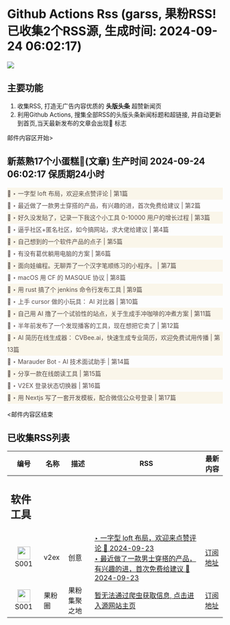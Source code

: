 # Github Actions Rss (garss, 果粉RSS! 已收集2个RSS源, 生成时间: 2024-09-24 06:02:17)

![](https://cdn.jsdelivr.net/gh/xinkeji/garss/_media/ga-rss.png)



## 主要功能
1. 收集RSS, 打造无广告内容优质的 **头版头条** 超赞新闻页
2. 利用Github Actions, 搜集全部RSS的头版头条新闻标题和超链接, 并自动更新到首页,当天最新发布的文章会出现🌈 标志

邮件内容区开始>
<h2>新蒸熟17个小蛋糕🍰(文章) 生产时间 2024-09-24 06:02:17 保质期24小时</h2>

<div style='line-height:3;background-color:#FAF6EA;' ><a href='https://www.v2ex.com/t/1075233#reply2' style="line-height:2;text-decoration:none;display:block;color:#584D49;">🌈 ‣ 一字型 loft 布局，欢迎来点赞评论 | 第1篇</a></div><div style='line-height:3;' ><a href='https://www.v2ex.com/t/1075180#reply4' style="line-height:2;text-decoration:none;display:block;color:#584D49;">🌈 ‣ 最近做了一款男士穿搭的产品，有兴趣的进，首次免费给建议 | 第2篇</a></div><div style='line-height:3;background-color:#FAF6EA;' ><a href='https://www.v2ex.com/t/1075216#reply0' style="line-height:2;text-decoration:none;display:block;color:#584D49;">🌈 ‣ 好久没发贴了，记录一下我这个小工具 0-10000 用户的增长过程 | 第3篇</a></div><div style='line-height:3;' ><a href='https://www.v2ex.com/t/1075172#reply7' style="line-height:2;text-decoration:none;display:block;color:#584D49;">🌈 ‣ 逼乎社区+匿名社区，如今搞网站，求大佬给建议 | 第4篇</a></div><div style='line-height:3;background-color:#FAF6EA;' ><a href='https://www.v2ex.com/t/1075151#reply6' style="line-height:2;text-decoration:none;display:block;color:#584D49;">🌈 ‣ 自己想到的一个软件产品的点子 | 第5篇</a></div><div style='line-height:3;' ><a href='https://www.v2ex.com/t/1075205#reply2' style="line-height:2;text-decoration:none;display:block;color:#584D49;">🌈 ‣ 有没有葛优躺用电脑的方案 | 第6篇</a></div><div style='line-height:3;background-color:#FAF6EA;' ><a href='https://www.v2ex.com/t/1075111#reply8' style="line-height:2;text-decoration:none;display:block;color:#584D49;">🌈 ‣ 面向娃编程。无聊弄了一个汉字笔顺练习的小程序。 | 第7篇</a></div><div style='line-height:3;' ><a href='https://www.v2ex.com/t/1075139#reply0' style="line-height:2;text-decoration:none;display:block;color:#584D49;">🌈 ‣ macOS 用 CF 的 MASQUE 协议 | 第8篇</a></div><div style='line-height:3;background-color:#FAF6EA;' ><a href='https://www.v2ex.com/t/1075105#reply0' style="line-height:2;text-decoration:none;display:block;color:#584D49;">🌈 ‣ 用 rust 搞了个 jenkins 命令行发布工具 | 第9篇</a></div><div style='line-height:3;' ><a href='https://www.v2ex.com/t/1074964#reply15' style="line-height:2;text-decoration:none;display:block;color:#584D49;">🌈 ‣ 上手 cursor 做的小玩具： AI 对比器 | 第10篇</a></div><div style='line-height:3;background-color:#FAF6EA;' ><a href='https://www.v2ex.com/t/1075060#reply0' style="line-height:2;text-decoration:none;display:block;color:#584D49;">🌈 ‣ 自己用 AI 撸了一个试验性的站点，关于生成手冲咖啡的冲煮方案 | 第11篇</a></div><div style='line-height:3;' ><a href='https://www.v2ex.com/t/1074948#reply4' style="line-height:2;text-decoration:none;display:block;color:#584D49;">🌈 ‣ 半年前发布了一个发现播客的工具，现在想把它卖了 | 第12篇</a></div><div style='line-height:3;background-color:#FAF6EA;' ><a href='https://www.v2ex.com/t/1075039#reply0' style="line-height:2;text-decoration:none;display:block;color:#584D49;">🌈 ‣ AI 简历在线生成器： CVBee.ai，快速生成专业简历，欢迎免费试用传播 | 第13篇</a></div><div style='line-height:3;' ><a href='https://www.v2ex.com/t/1075015#reply1' style="line-height:2;text-decoration:none;display:block;color:#584D49;">🌈 ‣ Marauder Bot - AI 技术面试助手 | 第14篇</a></div><div style='line-height:3;background-color:#FAF6EA;' ><a href='https://www.v2ex.com/t/1075023#reply0' style="line-height:2;text-decoration:none;display:block;color:#584D49;">🌈 ‣ 分享一款在线朗读工具 | 第15篇</a></div><div style='line-height:3;' ><a href='https://www.v2ex.com/t/1075236#reply0' style="line-height:2;text-decoration:none;display:block;color:#584D49;">🌈 ‣ V2EX 登录状态切换器 | 第16篇</a></div><div style='line-height:3;background-color:#FAF6EA;' ><a href='https://www.v2ex.com/t/1075097#reply1' style="line-height:2;text-decoration:none;display:block;color:#584D49;">🌈 ‣ 用 Nextjs 写了一套开发模板，配合微信公众号登录 | 第17篇</a></div>

<邮件内容区结束

## 已收集RSS列表

| 编号 | 名称 | 描述 | RSS | 最新内容 |
| --- | --- | --- | --- | --- |
| <h2 id="软件工具">软件工具</h2> |  |   |  |  |
| <div id="S001" style="text-align: center;"><img src="https://cdn.jsdelivr.net/gh/zhaoolee/garss/_media/favicon/S001.png" width="30px" style="width:30px;height: auto;"/><br><span>S001</span></div> | v2ex | 创意 | [‣ 一字型 loft 布局，欢迎来点赞评论 🌈 2024-09-23](https://www.v2ex.com/t/1075233#reply2)<br/>[‣ 最近做了一款男士穿搭的产品，有兴趣的进，首次免费给建议 🌈 2024-09-23](https://www.v2ex.com/t/1075180#reply4) | [订阅地址](https://www.v2ex.com/feed/tab/creative.xml) |
| <div id="S001" style="text-align: center;"><img src="https://cdn.jsdelivr.net/gh/zhaoolee/garss/_media/favicon/S001.png" width="30px" style="width:30px;height: auto;"/><br><span>S001</span></div> | 果粉圈 | 果粉集聚之地 | [暂无法通过爬虫获取信息, 点击进入源网站主页](https://g0f.cn) | [订阅地址](https://g0f.cn/rss.xml) |



